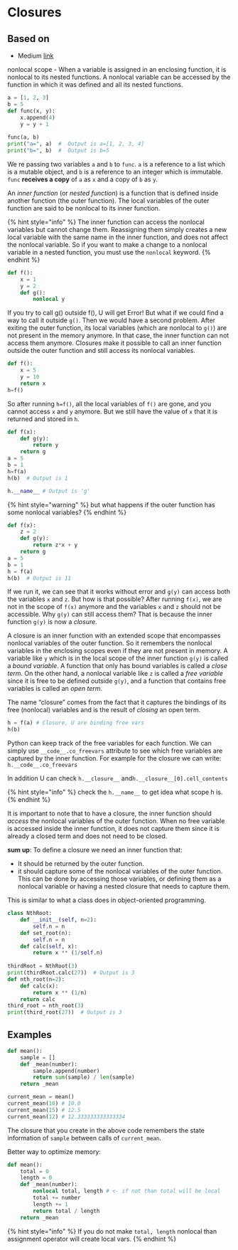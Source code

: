 # Closures

## Based on

* Medium [link](https://towardsdatascience.com/closures-and-decorators-in-python-2551abbc6eb6)

nonlocal scope - When a variable is assigned in an enclosing function, it is nonlocal to its nested functions. A nonlocal variable can be accessed by the function in which it was defined and all its nested functions.

```python
a = [1, 2, 3]
b = 5
def func(x, y):
    x.append(4)
    y = y + 1
    
func(a, b)
print("a=", a)  #  Output is a=[1, 2, 3, 4]
print("b=", b)  #  Output is b=5
```

 We re passing two variables `a` and `b` to `func`. `a` is a reference to a list which is a mutable object, and `b` is a reference to an integer which is immutable. `func` **receives a copy** of `a` as `x` and a copy of `b` as `y`.

 An _inner function_ \(or _nested function_\) is a function that is defined inside another function \(the outer function\). The local variables of the outer function are said to be nonlocal to its inner function.

{% hint style="info" %}
The inner function can access the nonlocal variables but cannot change them. Reassigning them simply creates a new local variable with the same name in the inner function, and does not affect the nonlocal variable. So if you want to make a change to a nonlocal variable in a nested function, you must use the `nonlocal` keyword.
{% endhint %}

```python
def f():
    x = 1
    y = 2
    def g():
        nonlocal y
```

 If you try to call g\(\) outside f\(\), U will get Error!  But what if we could find a way to call it outside `g()`. Then we would have a second problem. After exiting the outer function, its local variables \(which are nonlocal to `g()`\) are not present in the memory anymore. In that case, the inner function can not access them anymore. Closures make it possible to call an inner function outside the outer function and still access its nonlocal variables.

```python
def f():
    x = 5
    y = 10
    return x
h=f()
```

 So after running `h=f()`, all the local variables of `f()` are gone, and you cannot access `x` and `y` anymore. But we still have the value of `x` that it is returned and stored in `h`.

```python
def f(x):
    def g(y):
        return y
    return g
a = 5
b = 1
h=f(a)
h(b)  # Output is 1

h.__name__ # Output is 'g'
```

{% hint style="warning" %}
but what happens if the outer function has some nonlocal variables?
{% endhint %}

```python
def f(x):
    z = 2
    def g(y):
        return z*x + y
    return g
a = 5
b = 1
h = f(a)
h(b)  # Output is 11
```

 If we run it, we can see that it works without error and `g(y)` can access both the variables `x` and `z`. But how is that possible? After running `f(x)`, we are not in the scope of `f(x)` anymore and the variables `x` and `z` should not be accessible. Why `g(y)` can still access them? That is because the inner function `g(y)` is now a _closure_.

 A closure is an inner function with an extended scope that encompasses nonlocal variables of the outer function. So it remembers the nonlocal variables in the enclosing scopes even if they are not present in memory. A variable like `y` which is in the local scope of the inner function `g(y)` is called a _bound variable_. A function that only has bound variables is called a _close term_. On the other hand, a nonlocal variable like `z` is called a _free variable_ since it is free to be defined outside `g(y)`, and a function that contains free variables is called an _open term_.

 The name “closure” comes from the fact that it captures the bindings of its free \(nonlocal\) variables and is the result of _closing_ an open term.

```python
h = f(a) # Closure, U are binding free vars
h(b) 
```

 Python can keep track of the free variables for each function. We can simply use `__code__.co_freevars` attribute to see which free variables are captured by the inner function. For example for the closure  we can write: `h.__code__.co_freevars`

In addition U can check `h.__closure__` and`h.__closure__[0].cell_contents`

{% hint style="info" %}
check the `h.__name__` to get idea what scope h is.
{% endhint %}

 It is important to note that to have a closure, the inner function should _access_ the nonlocal variables of the outer function. When no free variable is accessed inside the inner function, it does not capture them since it is already a closed term and does not need to be closed.

**sum up**: To define a closure we need an inner function that:

* It should be returned by the outer function.
* it should capture some of the nonlocal variables of the outer function. This can be done by accessing those variables, or defining them as a nonlocal variable or having a nested closure that needs to capture them.

This is similar to what a class does in object-oriented programming.

```python
class NthRoot:
    def __init__(self, n=2):
        self.n = n
    def set_root(n):
        self.n = n
    def calc(self, x):
        return x ** (1/self.n)
    
thirdRoot = NthRoot(3)
print(thirdRoot.calc(27))  # Output is 3
def nth_root(n=2):
    def calc(x):
        return x ** (1/n)
    return calc
third_root = nth_root(3)
print(third_root(27))  # Output is 3
```

## Examples

```python
def mean():
    sample = []
    def _mean(number):
        sample.append(number)
        return sum(sample) / len(sample)
    return _mean

current_mean = mean()
current_mean(10) # 10.0
current_mean(15) # 12.5
current_mean(12) # 12.333333333333334
```

 The closure that you create in the above code remembers the state information of `sample` between calls of `current_mean`. 

Better way to optimize memory:

```python
def mean():
    total = 0
    length = 0
    def _mean(number):
        nonlocal total, length # <- if not than total will be local
        total += number
        length += 1
        return total / length
    return _mean
```

{% hint style="info" %}
If you do not make `total, length` nonlocal than assignment operator will create local vars.
{% endhint %}

